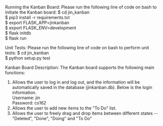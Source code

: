 
Running the Kanban Board: Please run the following line of code on bash to initiate the Kanban board:
$ cd jin_kanban<br>
$ pip3 install -r requirements.txt<br>
$ export FLASK_APP=jinkanban<br>
$ export FLASK_ENV=development<br>
$ flask initdb<br>
$ flask run<br>


Unit Tests: Please run the following line of code on bash to perform unit tests:
$ cd jin_kanban<br>
$ python setup.py test<br>


Kanban Board Description: The Kanban board supports the following main functions:<br>
1) Allows the user to log in and log out, and the information will be automatically saved in the database (jinkanban.db). Below is the login information.<br>
Username: jin<br>
Password: cs162<br>
2) Allows the user to add new items to the "To Do" list. <br>
3) Allows the user to freely drag and drop items between different states -- "Deleted", "Done", "Doing" and "To Do"<br>

